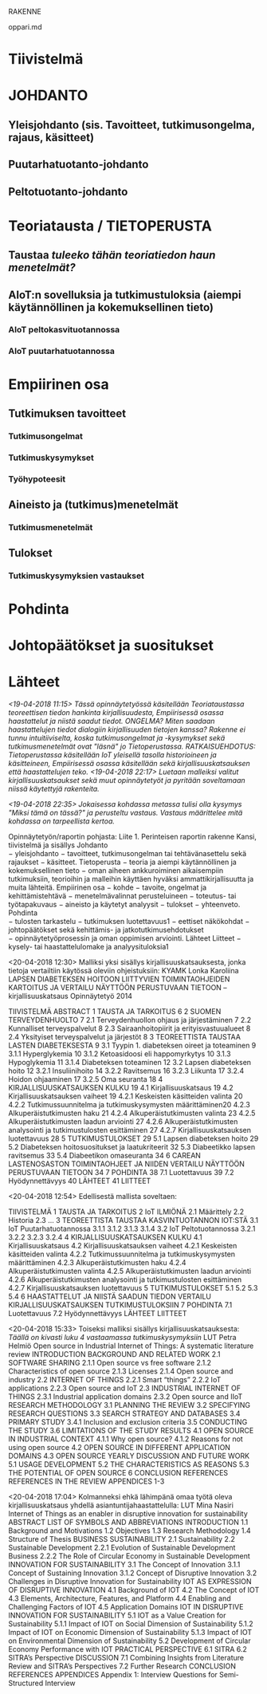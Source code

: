 RAKENNE 

oppari.md
# Tiivistelmä
# JOHDANTO
## Yleisjohdanto (sis. Tavoitteet, tutkimusongelma, rajaus, käsitteet)
## Puutarhatuotanto-johdanto
## Peltotuotanto-johdanto
# Teoriatausta / TIETOPERUSTA
## Taustaa *tuleeko tähän teoriatiedon haun menetelmät?*
## AIoT:n sovelluksia ja tutkimustuloksia (aiempi käytännöllinen ja kokemuksellinen tieto)
### AIoT peltokasvituotannossa
### AIoT puutarhatuotannossa
# Empiirinen osa
## Tutkimuksen tavoitteet
### Tutkimusongelmat
### Tutkimuskysymykset
### Työhypoteesit
## Aineisto ja (tutkimus)menetelmät
### Tutkimusmenetelmät
## Tulokset
### Tutkimuskysymyksien vastaukset
# Pohdinta
# Johtopäätökset ja suositukset
# Lähteet

*<19-04-2018  11:15>*
*Tässä opinnäytetyössä käsitellään Teoriataustassa teoreettisen tiedon hankinta kirjallisuudesta, Empiirisessä osassa haastattelut ja niistä saadut tiedot.*
*ONGELMA? Miten saadaan haastattelujen tiedot dialogiin kirjallisuuden tietojen kanssa?*
*Rakenne ei tunnu intuitiiviselta, koska tutkimusongelmat ja -kysymykset sekä tutkimusmenetelmät ovat "läsnä" jo Tietoperustassa.*
*RATKAISUEHDOTUS: Tietoperustassa käsitellään IoT yleisellä tasolla historioineen ja käsitteineen, Empiirisessä osassa käsitellään sekä kirjallisuuskatsauksen että haastattelujen teko. <19-04-2018  22:17> Luetaan malleiksi valitut kirjallisuuskatsaukset sekä muut opinnäytetyöt ja pyritään soveltamaan niissä käytettyjä rakenteita.*

*<19-04-2018  22:35> Jokaisessa kohdassa metassa tulisi olla kysymys "Miksi tämä on tässä?" ja  perusteltu vastaus. Vastaus määrittelee mitä kohdassa on tarpeellista kertoa.*

Opinnäytetyön/raportin pohjasta:
Liite 1. Perinteisen raportin rakenne 
Kansi, tiivistelmä ja sisällys
Johdanto                                                      
−   yleisjohdanto
−   tavoitteet, tutkimusongelman tai tehtävänasettelu sekä rajaukset
−   käsitteet.
Tietoperusta 
−   teoria ja aiempi käytännöllinen ja kokemuksellinen tieto
−   oman aiheen ankkuroiminen aikaisempiin tutkimuksiin, teorioihin ja malleihin käyttäen hyväksi ammattikirjallisuutta ja muita lähteitä.
Empiirinen osa 
−   kohde
−   tavoite, ongelmat ja kehittämistehtävä
−   menetelmävalinnat perusteluineen
−   toteutus- tai työtapakuvaus
−   aineisto ja käytetyt analyysit
−   tulokset
−   yhteenveto.
Pohdinta                              
−   tulosten tarkastelu
−   tutkimuksen luotettavuus1 
−   eettiset näkökohdat 
−   johtopäätökset sekä kehittämis- ja jatkotutkimusehdotukset  
−   opinnäytetyöprosessin ja oman oppimisen arviointi. 
Lähteet
Liitteet
−   kysely- tai haastattelulomake ja analyysituloksia1


<20-04-2018  12:30> Malliksi yksi sisällys kirjallisuuskatsauksesta, jonka tietoja vertailtiin käytössä oleviin ohjeistuksiin:
KYAMK
Lonka Karoliina
LAPSEN DIABETEKSEN HOITOON LIITTYVIEN TOIMINTAOHJEIDEN KARTOITUS JA VERTAILU NÄYTTÖÖN PERUSTUVAAN TIETOON
– kirjallisuuskatsaus Opinnäytetyö 2014

TIIVISTELMÄ 
ABSTRACT
1 TAUSTA JA TARKOITUS 6
2 SUOMEN TERVEYDENHUOLTO 7
2.1 Terveydenhuollon ohjaus ja järjestäminen 7
2.2 Kunnalliset terveyspalvelut 8
2.3 Sairaanhoitopiirit ja erityisvastuualueet 8
2.4 Yksityiset terveyspalvelut ja järjestöt 8
3 TEOREETTISTA TAUSTAA LASTEN DIABETEKSESTA 9
3.1 Tyypin 1. diabeteksen oireet ja toteaminen 9
3.1.1 Hyperglykemia 10
3.1.2 Ketoasidoosi eli happomyrkytys 10
3.1.3 Hypoglykemia 11
3.1.4 Diabeteksen toteaminen 12
3.2 Lapsen diabeteksen hoito 12
3.2.1 Insuliinihoito 14
3.2.2 Ravitsemus 16
3.2.3 Liikunta 17
3.2.4 Hoidon ohjaaminen 17
3.2.5 Oma seuranta 18
4 KIRJALLISUUSKATSAUKSEN KULKU 19
4.1 Kirjallisuuskatsaus 19
4.2 Kirjallisuuskatsauksen vaiheet 19
4.2.1 Keskeisten käsitteiden valinta 20
4.2.2 Tutkimussuunnitelma ja tutkimuskysymysten määrittäminen20
4.2.3 Alkuperäistutkimusten haku 21
4.2.4 Alkuperäistutkimusten valinta 23
4.2.5 Alkuperäistutkimusten laadun arviointi 27
4.2.6 Alkuperäistutkimusten analysointi ja tutkimustulosten esittäminen 27
4.2.7 Kirjallisuuskatsauksen luotettavuus 28
5 TUTKIMUSTULOKSET 29
5.1 Lapsen diabeteksen hoito 29
5.2 Diabeteksen hoitosuositukset ja laatukriteerit 32
5.3 Diabeetikko lapsen ravitsemus 33
5.4 Diabeetikon omaseuranta 34
6 CAREAN LASTENOSASTON TOIMINTAOHJEET JA NIIDEN VERTAILU NÄYTTÖÖN PERUSTUVAAN TIETOON 34
7 POHDINTA 38
7.1 Luotettavuus 39 7.2 Hyödynnettävyys 40
LÄHTEET 41
LIITTEET

<20-04-2018  12:54> Edellisestä mallista soveltaen:

TIIVISTELMÄ 
1 TAUSTA JA TARKOITUS 
2 IoT ILMIÖNÄ
2.1 Määrittely
2.2 Historia
2.3 ...
3 TEOREETTISTA TAUSTAA KASVINTUOTANNON IOT:STÄ
3.1 IoT Puutarhatuotannossa
3.1.1 
3.1.2 
3.1.3 
3.1.4 
3.2 IoT Peltotuotannossa
3.2.1 
3.2.2 
3.2.3 
3.2.4 
4 KIRJALLISUUSKATSAUKSEN KULKU
4.1 Kirjallisuuskatsaus
4.2 Kirjallisuuskatsauksen vaiheet
4.2.1 Keskeisten käsitteiden valinta
4.2.2 Tutkimussuunnitelma ja tutkimuskysymysten määrittäminen
4.2.3 Alkuperäistutkimusten haku
4.2.4 Alkuperäistutkimusten valinta
4.2.5 Alkuperäistutkimusten laadun arviointi
4.2.6 Alkuperäistutkimusten analysointi ja tutkimustulosten esittäminen
4.2.7 Kirjallisuuskatsauksen luotettavuus
5 TUTKIMUSTULOKSET 
5.1 
5.2 
5.3 
5.4 
6 HAASTATTELUT JA NIISTÄ SAADUN TIEDON VERTAILU KIRJALLISUUSKATSAUKSEN TUTKIMUSTULOKSIIN
7 POHDINTA
7.1 Luotettavuus
7.2 Hyödynnettävyys
LÄHTEET
LIITTEET

<20-04-2018  15:33> Toiseksi malliksi sisällys kirjallisuuskatsauksesta:
    *Täällä on kivasti luku 4 vastaamassa tutkimuskysymyksiin*
LUT
Petra Helmiö
Open source in Industrial Internet of Things: A systematic literature review
INTRODUCTION 
BACKGROUND AND RELATED WORK
2.1 SOFTWARE SHARING 
2.1.1 Open source vs free software
2.1.2 Characteristics of open source 
2.1.3 Licenses
2.1.4 Open source and industry
2.2 INTERNET OF THINGS 
2.2.1 Smart “things”
2.2.2 IoT applications 
2.2.3 Open source and IoT
2.3 INDUSTRIAL INTERNET OF THINGS
2.3.1 Industrial application domains
2.3.2 Open source and IIoT 
RESEARCH METHODOLOGY 
3.1 PLANNING THE REVIEW
3.2 SPECIFYING RESEARCH QUESTIONS
3.3 SEARCH STRATEGY AND DATABASES
3.4 PRIMARY STUDY
3.4.1 Inclusion and exclusion criteria 
3.5 CONDUCTING THE STUDY
3.6 LIMITATIONS OF THE STUDY
RESULTS
4.1 OPEN SOURCE IN INDUSTRIAL CONTEXT
4.1.1 Why open source?
4.1.2 Reasons for not using open source
4.2 OPEN SOURCE IN DIFFERENT APPLICATION DOMAINS
4.3 OPEN SOURCE YEARLY
DISCUSSION AND FUTURE WORK
5.1 USAGE DEVELOPMENT
5.2 THE CHARACTERISTICS AS REASONS
5.3 THE POTENTIAL OF OPEN SOURCE
6 CONCLUSION 
REFERENCES
REFERENCES IN THE REVIEW
APPENDICES 1-3

<20-04-2018  17:04> Kolmanneksi ehkä lähimpänä omaa työtä oleva kirjallisuuskatsaus yhdellä asiantuntijahaastattelulla:
LUT
Mina Nasiri
Internet of Things as an enabler in disruptive innovation for sustainability
ABSTRACT
LIST OF SYMBOLS AND ABBREVIATIONS
INTRODUCTION
1.1 Background and Motivations 
1.2 Objectives
1.3 Research Methodology
1.4 Structure of Thesis 
BUSINESS SUSTAINABILITY 
2.1 Sustainability 
2.2 Sustainable Development
2.2.1 Evolution of Sustainable Development Business
2.2.2 The Role of Circular Economy in Sustainable Development
INNOVATION FOR SUSTAINABILITY
3.1 The Concept of Innovation
3.1.1 Concept of Sustaining Innovation
3.1.2 Concept of Disruptive Innovation
3.2 Challenges in Disruptive Innovation for Sustainability 
IOT AS EXPRESSION OF DISRUPTIVE INNOVATION
4.1 Background of IOT 
4.2 The Concept of IOT 
4.3 Elements, Architecture, Features, and Platform
4.4 Enabling and Challenging Factors of IOT 
4.5 Application Domains
IOT IN DISRUPTIVE INNOVATION FOR SUSTAINABILITY
5.1 IOT as a Value Creation for Sustainability
5.1.1 Impact of IOT on Social Dimension of Sustainability
5.1.2 Impact of IOT on Economic Dimension of Sustainability
5.1.3 Impact of IOT on Environmental Dimension of Sustainability
5.2 Development of Circular Economy Performance with IOT
PRACTICAL PERSPECTIVE
6.1 SITRA
6.2 SITRA’s Perspective
DISCUSSION
7.1 Combining Insights from Literature Review and SITRA’s Perspectives
7.2 Further Research
CONCLUSION
REFERENCES
APPENDICES 
Appendix 1: Interview Questions for Semi-Structured Interview